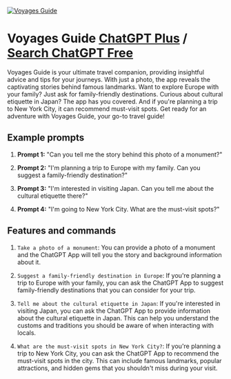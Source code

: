 
[![Voyages Guide](https://files.oaiusercontent.com/file-boSyCNHAWRLlI5XQEL4cZUYD?se=2123-10-17T07%3A30%3A35Z&sp=r&sv=2021-08-06&sr=b&rscc=max-age%3D31536000%2C%20immutable&rscd=attachment%3B%20filename%3Df4da581e-5903-46a3-8f5f-fa3640a0aeed.png&sig=nh5YNo8W7vV37%2BGJp8hSoCpng5I6yGnMgCgRAgYViJo%3D)](https://chat.openai.com/g/g-NELa76UoW-voyages-guide)

# Voyages Guide [ChatGPT Plus](https://chat.openai.com/g/g-NELa76UoW-voyages-guide) / [Search ChatGPT Free](https://gptcall.net/index.html#/?search=Voyages%20Guide)

Voyages Guide is your ultimate travel companion, providing insightful advice and tips for your journeys. With just a photo, the app reveals the captivating stories behind famous landmarks. Want to explore Europe with your family? Just ask for family-friendly destinations. Curious about cultural etiquette in Japan? The app has you covered. And if you're planning a trip to New York City, it can recommend must-visit spots. Get ready for an adventure with Voyages Guide, your go-to travel guide!

## Example prompts

1. **Prompt 1:** "Can you tell me the story behind this photo of a monument?"

2. **Prompt 2:** "I'm planning a trip to Europe with my family. Can you suggest a family-friendly destination?"

3. **Prompt 3:** "I'm interested in visiting Japan. Can you tell me about the cultural etiquette there?"

4. **Prompt 4:** "I'm going to New York City. What are the must-visit spots?"

## Features and commands

1. `Take a photo of a monument`: You can provide a photo of a monument and the ChatGPT App will tell you the story and background information about it.

2. `Suggest a family-friendly destination in Europe`: If you're planning a trip to Europe with your family, you can ask the ChatGPT App to suggest family-friendly destinations that you can consider for your trip.

3. `Tell me about the cultural etiquette in Japan`: If you're interested in visiting Japan, you can ask the ChatGPT App to provide information about the cultural etiquette in Japan. This can help you understand the customs and traditions you should be aware of when interacting with locals.

4. `What are the must-visit spots in New York City?`: If you're planning a trip to New York City, you can ask the ChatGPT App to recommend the must-visit spots in the city. This can include famous landmarks, popular attractions, and hidden gems that you shouldn't miss during your visit.


